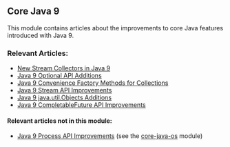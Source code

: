 ## Core Java 9

This module contains articles about the improvements to core Java features introduced with Java 9.

### Relevant Articles:

- [New Stream Collectors in Java 9](http://www.baeldung.com/java9-stream-collectors)
- [Java 9 Optional API Additions](https://www.baeldung.com/java-9-optional)
- [Java 9 Convenience Factory Methods for Collections](https://www.baeldung.com/java-9-collections-factory-methods)
- [Java 9 Stream API Improvements](https://www.baeldung.com/java-9-stream-api)
- [Java 9 java.util.Objects Additions](https://www.baeldung.com/java-9-objects-new)
- [Java 9 CompletableFuture API Improvements](https://www.baeldung.com/java-9-completablefuture)

#### Relevant articles not in this module:

- [Java 9 Process API Improvements](https://www.baeldung.com/java-9-process-api) (see the [core-java-os](/core-java-os) module)

